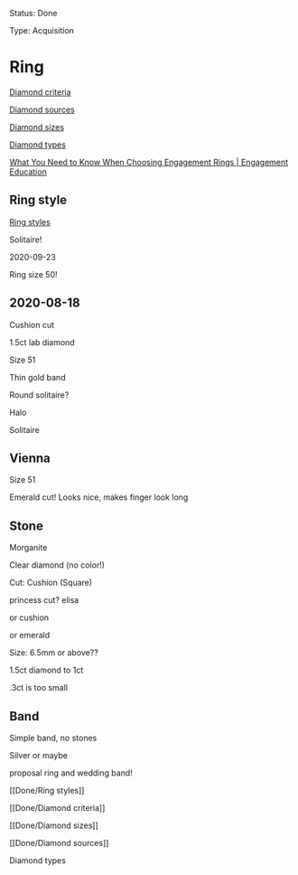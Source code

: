 Status: Done

Type: Acquisition

# Ring

[Diamond criteria](./Diamond%20criteria.html)

[Diamond sources](./Diamond%20sources.html)

[Diamond sizes](./Diamond%20sizes.html)

[Diamond types](./Diamond%20types.html)

[What You Need to Know When Choosing Engagement Rings | Engagement Education](https://www.withclarity.com/education/engagement-ring-education)

## Ring style

[Ring styles](./Ring%20styles.html)

Solitaire!

2020-09-23

Ring size 50!

## 2020-08-18

Cushion cut

1.5ct lab diamond

Size 51

Thin gold band

Round solitaire?

Halo

Solitaire

## Vienna

Size 51

Emerald cut! Looks nice, makes finger look long

## Stone

Morganite

Clear diamond (no color!)

Cut: Cushion (Square)

princess cut? elisa

or cushion

or emerald

Size: 6.5mm or above??

1.5ct diamond to 1ct

.3ct is too small

## Band

Simple band, no stones

Silver or maybe

proposal ring and wedding band!

[[Done/Ring styles]]

[[Done/Diamond criteria]]

[[Done/Diamond sizes]]

[[Done/Diamond sources]]

Diamond types



